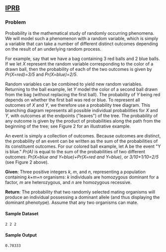 ## [IPRB](https://rosalind.info/problems/iprb/)

### Problem

Probability is the mathematical study of randomly occurring phenomena. We will model such a phenomenon with a random variable, which is simply a variable that can take a number of different distinct outcomes depending on the result of an underlying random process.

For example, say that we have a bag containing 3 red balls and 2 blue balls. If we let _X_ represent the random variable corresponding to the color of a drawn ball, then the probability of each of the two outcomes is given by _Pr(X=red)=3/5_ and _Pr(X=blue)=2/5_.

Random variables can be combined to yield new random variables. Returning to the ball example, let _Y_ model the color of a second ball drawn from the bag (without replacing the first ball). The probability of _Y_ being red depends on whether the first ball was red or blue. To represent all outcomes of _X_ and _Y_, we therefore use a probability tree diagram. This branching diagram represents all possible individual probabilities for _X_ and _Y_, with outcomes at the endpoints ("leaves") of the tree. The probability of any outcome is given by the product of probabilities along the path from the beginning of the tree; see Figure 2 for an illustrative example.

An event is simply a collection of outcomes. Because outcomes are distinct, the probability of an event can be written as the sum of the probabilities of its constituent outcomes. For our colored ball example, let A be the event "Y is blue." _Pr(A)_ is equal to the sum of the probabilities of two different outcomes: _Pr(X=blue and Y=blue)+Pr(X=red and Y=blue)_, or _3/10+1/10=2/5_ (see Figure 2 above).

**Given**: Three positive integers _k_, _m_, and _n_, representing a population containing _k+m+n_ organisms: _k_ individuals are homozygous dominant for a factor, _m_ are heterozygous, and _n_ are homozygous recessive.

**Return**: The probability that two randomly selected mating organisms will produce an individual possessing a dominant allele (and thus displaying the dominant phenotype). Assume that any two organisms can mate.

#### Sample Dataset

`2 2 2 `

#### Sample Output

`0.78333`
